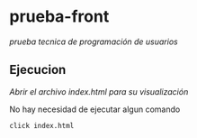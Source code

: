 # prueba-front

_prueba tecnica de programación de usuarios_

## Ejecucion

_Abrir el archivo index.html para su visualización_

No hay necesidad de ejecutar algun comando

```
click index.html
```
